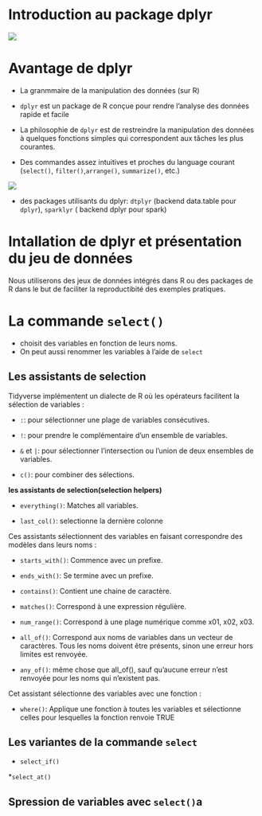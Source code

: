 Introduction au package dplyr
================

![](https://i.ytimg.com/vi/M2QuERvxwm0/maxresdefault.jpg)

# Avantage de dplyr

-   La granmmaire de la manipulation des données (sur R)

-   `dplyr` est un package de R conçue pour rendre l’analyse des données
    rapide et facile

-   La philosophie de `dplyr` est de restreindre la manipulation des
    données à quelques fonctions simples qui correspondent aux tâches
    les plus courantes.

-   Des commandes assez intuitives et proches du language courant
    (`select()`, `filter()`,`arrange()`, `summarize()`, etc.)

![](https://miro.medium.com/max/2000/1*NXRsFH_12sfj79W-P4qI0Q.png)

-   des packages utilisants du dplyr: `dtplyr` (backend data.table pour
    `dplyr`), `sparklyr` ( backend dplyr pour spark)

# Intallation de dplyr et présentation du jeu de données

Nous utiliserons des jeux de données intégrés dans R ou des packages de
R dans le but de faciliter la reproductibité des exemples pratiques.

# La commande `select()`

-   choisit des variables en fonction de leurs noms.
-   On peut aussi renommer les variables à l’aide de `select`

## Les assistants de selection

Tidyverse implémentent un dialecte de R où les opérateurs facilitent la
sélection de variables :

-   `:`: pour sélectionner une plage de variables consécutives.

-   `!`: pour prendre le complémentaire d’un ensemble de variables.

-   `&` et `|`: pour sélectionner l’intersection ou l’union de deux
    ensembles de variables.

-   `c()`: pour combiner des sélections.

**les assistants de selection(selection helpers)**

-   `everything()`: Matches all variables.

-   `last_col()`: selectionne la dernière colonne

Ces assistants sélectionnent des variables en faisant correspondre des
modèles dans leurs noms :

-   `starts_with()`: Commence avec un prefixe.

-   `ends_with()`: Se termine avec un prefixe.

-   `contains()`: Contient une chaine de caractère.

-   `matches()`: Correspond à une expression régulière.

-   `num_range()`: Correspond à une plage numérique comme x01, x02, x03.

-   `all_of()`: Correspond aux noms de variables dans un vecteur de
    caractères. Tous les noms doivent être présents, sinon une erreur
    hors limites est renvoyée.

-   `any_of()`: même chose que all_of(), sauf qu’aucune erreur n’est
    renvoyée pour les noms qui n’existent pas.

Cet assistant sélectionne des variables avec une fonction :

-   `where()`: Applique une fonction à toutes les variables et
    sélectionne celles pour lesquelles la fonction renvoie TRUE

## Les variantes de la commande `select`

-   `select_if()`

\*`select_at()`

## Spression de variables avec `select()`a
